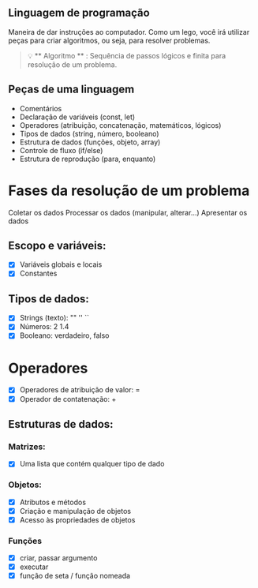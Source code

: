## Linguagem de programação

Maneira de dar instruções ao computador.
Como um lego, você irá utilizar peças para criar algoritmos, ou seja, para resolver problemas.

> 💡 ** Algoritmo ** : Sequência de passos lógicos e finita para resolução de um problema.
## Peças de uma linguagem

- Comentários
- Declaração de variáveis ​​(const, let)
- Operadores (atribuição, concatenação, matemáticos, lógicos)
- Tipos de dados (string, número, booleano)
- Estrutura de dados (funções, objeto, array)
- Controle de fluxo (if/else)
- Estrutura de reprodução (para, enquanto)

# Fases da resolução de um problema

Coletar os dados
Processar os dados (manipular, alterar...)
Apresentar os dados

## Escopo e variáveis:

-  [x] Variáveis ​​globais e locais
-  [x] Constantes

## Tipos de dados:

-  [x] Strings (texto): "" '' ``
-  [x] Números: 2 1.4
-  [x] Booleano: verdadeiro, falso

# Operadores

-  [x] Operadores de atribuição de valor: =
-  [x] Operador de contatenação: +

## Estruturas de dados:

### Matrizes: 

-  [x] Uma lista que contém qualquer tipo de dado

### Objetos:

-  [x] Atributos e métodos
-  [x] Criação e manipulação de objetos
-  [x] Acesso às propriedades de objetos

### Funções

-  [x] criar, passar argumento
-  [x] executar
-  [x] função de seta / função nomeada
